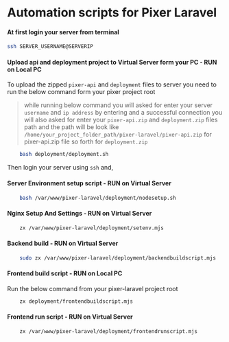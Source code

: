 # Automation scripts for Pixer Laravel

#### At first login your server from terminal

```bash
ssh SERVER_USERNAME@SERVERIP
```

#### Upload api and deployment project to Virtual Server form your PC - RUN on Local PC
To upload the zipped `pixer-api` and `deployment` files to server you need to run the below command form your pixer project root
> while running below command you will asked for enter your server `username` and `ip address` by entering and a successful connection you will also asked for enter your `pixer-api.zip` and `deployment.zip`
> files path and the path will be look like `/home/your_project_folder_path/pixer-laravel/pixer-api.zip` for pixer-api.zip file so forth for `deployment.zip`

```bash
    bash deployment/deployment.sh
````

Then login your server using `ssh` and,

#### Server Environment setup script - RUN on Virtual Server

```bash
    bash /var/www/pixer-laravel/deployment/nodesetup.sh
````

#### Nginx Setup And Settings - RUN on Virtual Server

```bash
    zx /var/www/pixer-laravel/deployment/setenv.mjs
````

#### Backend build - RUN on Virtual Server

```bash
    sudo zx /var/www/pixer-laravel/deployment/backendbuildscript.mjs
```

#### Frontend build script - RUN on Local PC
Run the below command from your pixer-laravel project root

```bash
    zx deployment/frontendbuildscript.mjs
```

#### Frontend run script - RUN on Virtual Server

```bash
    zx /var/www/pixer-laravel/deployment/frontendrunscript.mjs
```
